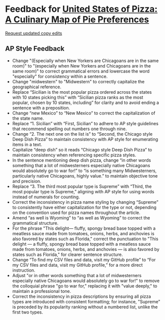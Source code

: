 # Feedback for [United States of Pizza: A Culinary Map of Pie Preferences](https://ml4998.github.io/Pizza-styles/)

[Request updated copy edits](https://github.com/jsoma/data-studio-projects-2024/issues/new/choose)

## AP Style Feedback

- Change "(Especially when New Yorkers are Chicagoans are in the same room)" to "(especially when New Yorkers and Chicagoans are in the same room)" to correct grammatical errors and lowercase the word "especially" for consistency within a sentence.
- Change "midwestern" to "Midwestern" to correctly capitalize the geographical reference.
- Replace “Sicilian is the most popular pizza ordered across the states with 10 states picking this” with “Sicilian pizza ranks as the most popular, chosen by 10 states, including” for clarity and to avoid ending a sentence with a preposition.
- Change “new Mexico” to “New Mexico” to correct the capitalization of the state name.
- Replace “1. Sicilian” with “First, Sicilian” to adhere to AP style guidelines that recommend spelling out numbers one through nine.
- Change “2. The next one on the list is” to “Second, the Chicago style Deep Dish Pizza” to maintain consistency with AP style for enumerating items in a text.
- Capitalize “deep dish” so it reads “Chicago style Deep Dish Pizza” to maintain consistency when referencing specific pizza styles.
- In the sentence mentioning deep dish pizza, change “in other words something that a lot of midwesterners especially native Chicagoans would absolutely go to war for!” to “is something many Midwesterners, particularly native Chicagoans, highly value.” to maintain objective tone and precision.
- Replace “3. The third most popular type is Supreme” with “Third, the most popular type is Supreme,” aligning with AP style for using words instead of numerals for counting.
- Correct the inconsistency in pizza name styling by changing “Supreme” to consistently have either capitalization for the type or not, depending on the convention used for pizza names throughout the article.
- Amend “as well is Wyoming” to “as well as Wyoming” to correct the grammatical structure.
- For the phrase "This delight— fluffy, spongy bread base topped with a meatless sauce made from tomatoes, onions, herbs, and anchovies is also favored by states such as Florida," correct the punctuation to "This delight — a fluffy, spongy bread base topped with a meatless sauce made from tomatoes, onions, herbs, and anchovies — is also favored by states such as Florida," for clearer sentence structure.
- Change “To find my CSV files and data, visit my GitHub profile” to “For my CSV files and data, visit my GitHub profile,” for a more direct instruction.
- Adjust "or in other words something that a lot of midwesterners especially native Chicagoans would absolutely go to war for!" to remove the colloquial phrase "go to war for," replacing it with "value deeply," to maintain a professional tone.
- Correct the inconsistency in pizza descriptions by ensuring all pizza types are introduced with consistent formatting; for instance, "Supreme" is preceded by its popularity ranking without a numbered list, unlike the first two types.
